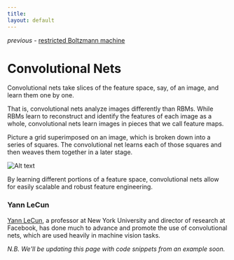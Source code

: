 ```yaml
---
title: 
layout: default
---
```


*previous* - [restricted Boltzmann machine](../restrictedboltzmannmachine.html)
# Convolutional Nets

Convolutional nets take slices of the feature space, say, of an image, and learn them one by one. 

That is, convolutional nets analyze images differently than RBMs. While RBMs learn to reconstruct and identify the features of each image as a whole, convolutional nets learn images in pieces that we call feature maps. 

Picture a grid superimposed on an image, which is broken down into a series of squares. The convolutional net learns each of those squares and then weaves them together in a later stage.

![Alt text](../img/convnet.png) 

By learning different portions of a feature space, convolutional nets allow for easily scalable and robust feature engineering.

### Yann LeCun

[Yann LeCun](http://yann.lecun.com/exdb/publis/pdf/lecun-iscas-10.pdf), a professor at New York University and director of research at Facebook, has done much to advance and promote the use of convolutional nets, which are used heavily in machine vision tasks. 

*N.B. We'll be updating this page with code snippets from an example soon.*

